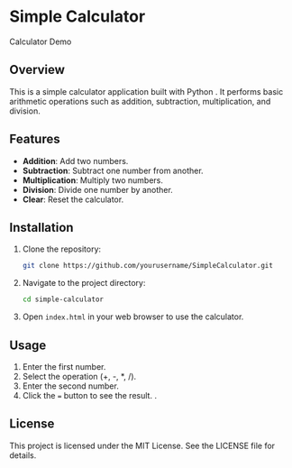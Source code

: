 # Simple Calculator

Calculator Demo<!href http://127.0.0.1:5500/ui.html>

## Overview

This is a simple calculator application built with Python . It performs basic arithmetic operations such as addition, subtraction, multiplication, and division.

## Features

- **Addition**: Add two numbers.
- **Subtraction**: Subtract one number from another.
- **Multiplication**: Multiply two numbers.
- **Division**: Divide one number by another.
- **Clear**: Reset the calculator.

## Installation

1. Clone the repository:
    ```bash
    git clone https://github.com/yourusername/SimpleCalculator.git
    ```
2. Navigate to the project directory:
    ```bash
    cd simple-calculator
    ```
3. Open `index.html` in your web browser to use the calculator.

## Usage

1. Enter the first number.
2. Select the operation (+, -, *, /).
3. Enter the second number.
4. Click the `=` button to see the result.
.

## License

This project is licensed under the MIT License. See the LICENSE file for details.
